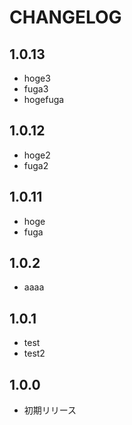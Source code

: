 # CHANGELOG

## 1.0.13
* hoge3
* fuga3
* hogefuga

## 1.0.12
* hoge2
* fuga2

## 1.0.11
* hoge
* fuga

## 1.0.2
* aaaa

## 1.0.1
* test
* test2

## 1.0.0
* 初期リリース